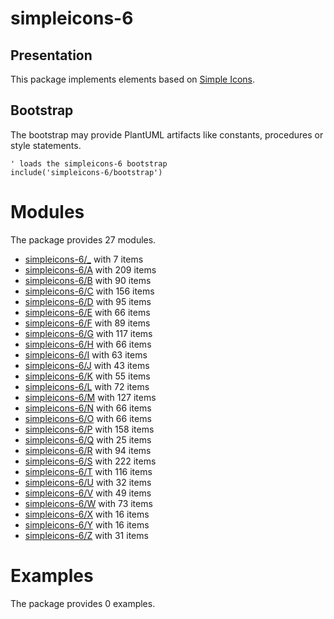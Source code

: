 # simpleicons-6

## Presentation
This package implements elements based on [Simple Icons](https://github.com/simple-icons/simple-icons).

## Bootstrap

The bootstrap may provide PlantUML artifacts like constants, procedures or style statements.

```plantuml
' loads the simpleicons-6 bootstrap
include('simpleicons-6/bootstrap')
```



# Modules

The package provides 27 modules.

- [simpleicons-6/_](../simpleicons-6/_/README.md) with 7 items
- [simpleicons-6/A](../simpleicons-6/A/README.md) with 209 items
- [simpleicons-6/B](../simpleicons-6/B/README.md) with 90 items
- [simpleicons-6/C](../simpleicons-6/C/README.md) with 156 items
- [simpleicons-6/D](../simpleicons-6/D/README.md) with 95 items
- [simpleicons-6/E](../simpleicons-6/E/README.md) with 66 items
- [simpleicons-6/F](../simpleicons-6/F/README.md) with 89 items
- [simpleicons-6/G](../simpleicons-6/G/README.md) with 117 items
- [simpleicons-6/H](../simpleicons-6/H/README.md) with 66 items
- [simpleicons-6/I](../simpleicons-6/I/README.md) with 63 items
- [simpleicons-6/J](../simpleicons-6/J/README.md) with 43 items
- [simpleicons-6/K](../simpleicons-6/K/README.md) with 55 items
- [simpleicons-6/L](../simpleicons-6/L/README.md) with 72 items
- [simpleicons-6/M](../simpleicons-6/M/README.md) with 127 items
- [simpleicons-6/N](../simpleicons-6/N/README.md) with 66 items
- [simpleicons-6/O](../simpleicons-6/O/README.md) with 66 items
- [simpleicons-6/P](../simpleicons-6/P/README.md) with 158 items
- [simpleicons-6/Q](../simpleicons-6/Q/README.md) with 25 items
- [simpleicons-6/R](../simpleicons-6/R/README.md) with 94 items
- [simpleicons-6/S](../simpleicons-6/S/README.md) with 222 items
- [simpleicons-6/T](../simpleicons-6/T/README.md) with 116 items
- [simpleicons-6/U](../simpleicons-6/U/README.md) with 32 items
- [simpleicons-6/V](../simpleicons-6/V/README.md) with 49 items
- [simpleicons-6/W](../simpleicons-6/W/README.md) with 73 items
- [simpleicons-6/X](../simpleicons-6/X/README.md) with 16 items
- [simpleicons-6/Y](../simpleicons-6/Y/README.md) with 16 items
- [simpleicons-6/Z](../simpleicons-6/Z/README.md) with 31 items



# Examples

The package provides 0 examples.



